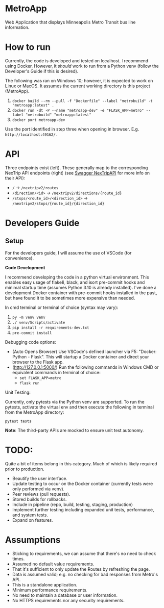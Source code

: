 # MetroApp
Web Application that displays Minneapolis Metro Transit bus line information.

# How to run

Currently, the code is developed and tested on localhost.
I recommend using Docker. However, it *should* work to run from a Python venv (follow the Developer's Guide if this is desired).

The following was ran on Windows 10; however, it is expected to work on Linux or MacOS. It assumes the current working directory is this project (MetroApp).

1. `docker build --rm --pull -f "Dockerfile" --label "metrobuild" -t "metroapp:latest" .`
2. `docker run -dt -P --name "metroapp-dev" -e "FLASK_APP=metro" --label "metrobuild" "metroapp:latest"`
3. `docker port metroapp-dev`

Use the port identified in step three when opening in browser.
E.g. `http://localhost:49162/`.

# API

Three endpoints exist (left). These generally map to the corresponding NexTrip API endpoints (right) (see [Swagger NexTripAPI](https://svc.metrotransit.org/swagger/index.html) for more info on their API):
* `/` -> `/nextripv2/routes`
* `/direction/<id>` -> `/nextripv2/directions/{route_id}`
* `/stops/<route_id>/<direction_id>` -> `/nextripv2/stops/{route_id}/{direction_id}`

# Developers Guide

## Setup

For the developers guide, I will assume the use of VSCode (for convenience).

**Code Development**

I recommend developing the code in a python virtual environment.
This enables easy usage of flake8, black, and isort pre-commit hooks and minimal startup time (assumes Python 3.10 is already installed).
I've done a development Docker container with pre-commit hooks installed in the past, but have found it to be sometimes more expensive than needed.

In cmd terminal or terminal of choice (syntax may vary):
1. `py -m venv venv`
2. `./ venv/Scripts/activate`
3. `pip install -r requirements-dev.txt`
4. `pre-commit install`

Debugging code options:

* (Auto Opens Browser) Use VSCode's defined launcher via F5: "Docker: Python - Flask". 
  This will startup a Docker container and direct your browser to the Flask app.
* (http://127.0.0.1:5000/) Run the following commands in Windows CMD or equivalent commands in terminal of choice:
  * `set FLASK_APP=metro`
  * `flask run`

Unit Testing:

Currently, only pytests via the Python venv are supported.
To run the pytests, activate the virtual env and then execute the following in terminal from the MetroApp directory:

`pytest tests`

**Note:** The third-party APIs are mocked to ensure unit test autonomy.
  
# TODO:

Quite a bit of items belong in this category. Much of which is likely required prior to production.

* Beautify the user interface.
* Update testing to occur on the Docker container (currently tests were only performed via venv).
* Peer reviews (pull requests).
* Stored builds for rollbacks.
* Include in pipeline (repo, build, testing, staging, production)
* Implement further testing including expanded unit tests, performance, and system tests.
* Expand on features.

# Assumptions

* Sticking to requirements, we can assume that there's no need to check times.
* Assumed no default value requirements.
* That it's sufficient to only update the Routes by refreshing the page.
* Data is assumed valid; e.g. no checking for bad responses from Metro's API.
* This is a standalone application.
* Minimum performance requirements.
* No need to maintain a database or user information.
* No HTTPS requirements nor any security requirements.